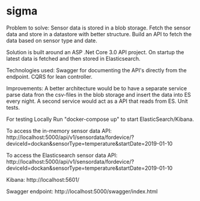 # sigma
Problem to solve:
Sensor data is stored in a blob storage.
Fetch the sensor data and store in a datastore with better structure.
Build an API to fetch the data based on sensor type and date.

Solution is built around an ASP .Net Core 3.0 API project.
On startup the latest data is fetched and then stored in Elasticsearch.

Technologies used:
Swagger for documenting the API's directly from the endpoint.
CQRS for lean controller.

Improvements:
A better architecture would be to have a separate service parse data fron the csv-files in the blob storage and 
insert the data into ES every night.
A second service would act as a API that reads from ES. 
Unit tests.

For testing Locally
Run "docker-compose up" to start ElasticSearch/Kibana.

To access the in-memory sensor data API:
http://localhost:5000/api/v1/sensordata/fordevice/?deviceId=dockan&sensorType=temperature&startDate=2019-01-10

To access the Elasticsearch sensor data API:
http://localhost:5000/api/v1/sensordata/fordevice/?deviceId=dockan&sensorType=temperature&startDate=2019-01-10

Kibana:
http://localhost:5601/

Swagger endpoint:
http://localhost:5000/swagger/index.html
